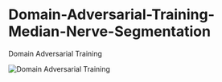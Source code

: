 # Domain-Adversarial-Training-Median-Nerve-Segmentation
Domain Adversarial Training



![Domain Adversarial Training](https://miro.medium.com/v2/resize:fit:828/format:webp/1*LH3S9zaJVX8b9VJTmn7p1Q.png)
